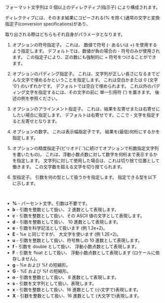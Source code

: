 フォーマット文字列は 0 個以上のディレクティブ(指示子) により構成されます。

ディレクティブには、そのまま結果にコピーされる(% を除く)通常の文字と変換指定子(conversion specifications)があり、

取り出される際はどちらもそれ自身がパラメータとなります。


1. オプションの符号指定子。
これは、 数値で符号 (- あるいは +) を使用するよう指定します。
デフォルトでは、数値が負の場合の - 符号のみが使用されます。
この指定子により、正の数にも強制的に + 符号をつけることができます。

2. オプションのパディング指定子。
これは、文字列が正しい長さになるまでどんな文字で埋めるかということを指定します。
これは空白かまたは 0 (文字 '0') のいずれかです。
デフォルトでは空白で埋められます。
これ以外のパディング文字を指定するには、その文字の前に 単一引用符 (') を置きます。
後述の例を参照ください。

3. オプションのアラインメント指定子。
これは、結果を左寄せまたは右寄せにしたい場合に指定します。
デフォルトは右寄せです。ここで - 文字を指定すると左寄せとなります。

4. オプションの数字。
これは表示幅指定子です。
結果を(最低)何桁にするかを指定します。

5. オプションの精度指定子(ピリオド(`.')に続けてオプションで桁数指定文字列を書いたもの)。
これは、浮動小数点数に対して数字を何桁まで表示するかを指定します。
文字列に対して使用した場合は、これは切り捨て位置として働きます。
この文字数を超える文字を切り捨てられます。

6. 型指定子。
引数を何の型として扱うかを指定します。
指定できる型を以下に示します。

<br />

* **%** - パーセント文字。引数は不要です。
* **b** - 引数を整数として扱い、 2 進数として表現します。
* **c** - 引数を整数として扱い、その ASCII 値の文字として表現します。
* **d** - 引数を整数として扱い、 10 進数として表現します。
* **e** - 引数を科学記法として扱います (例 1.2e+2)。
* **E** - %e と同じですが、 大文字を使います (例 1.2E+2)。
* **u** - 引数を整数として扱い、符号無しの 10 進数として表現します。
* **f** - 引数を double として扱い、 浮動小数点数として表現します。
* **F** - 引数を float として扱い、 浮動小数点数として表現します (ロケールに依存しません)。
* **g** - %e および %f の短縮形。
* **G** - %E および %f の短縮形。
* **o** - 引数を整数として扱い、 8 進数として表現します。
* **s** - 引数を文字列として扱い、表現します。
* **x** - 引数を整数として扱い、16 進数として (小文字で)表現します。
* **X** - 引数を整数として扱い、16 進数として (大文字で)表現します。



